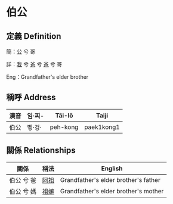 # 伯公
## 定義 Definition
簡：[公](member8.md) 兮 哥

詳：[我](member1.md) 兮 [爸](member2.md) 兮 [爸](member8.md) 兮 哥

Eng：Grandfather's elder brother

## 稱呼 Address

漢音 | 임·찌- | Tâi-lô | Taiji
--- | --- | --- | --- 
伯公 | 벻·겅· | peh-kong | paek1kong1 


## 關係 Relationships

關係 | 稱法 | English
--- | --- | --- 
伯公 兮 爸 | [阿祖](member29.md) | Grandfather's elder brother's father
伯公 兮 媽 | [祖嫲](member30.md) | Grandfather's elder brother's mother

